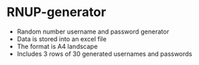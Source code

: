 # RNUP-generator
- Random number username and password generator
- Data is stored into an excel file
- The format is A4 landscape
- Includes 3 rows of 30 generated usernames and passwords
